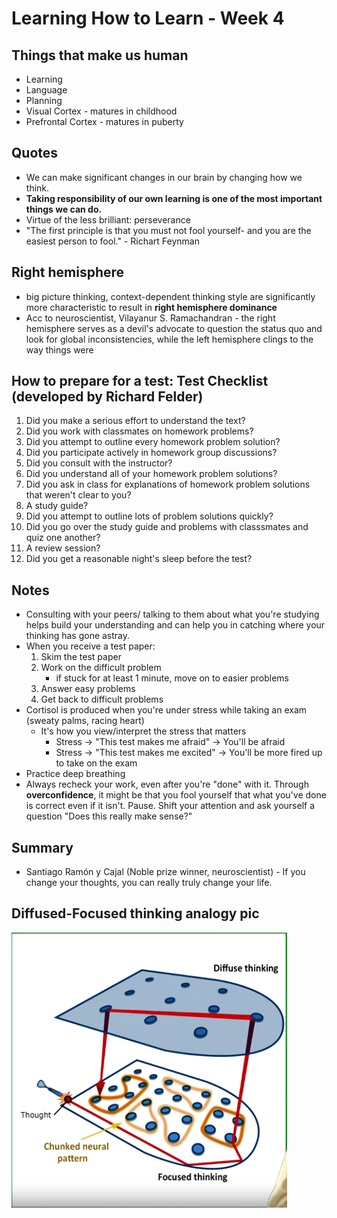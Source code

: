 # Learning How to Learn - Week 4

## Things that make us human

- Learning
- Language
- Planning
- Visual Cortex - matures in childhood
- Prefrontal Cortex - matures in puberty

## Quotes

- We can make significant changes in our brain by changing how we think.
- **Taking responsibility of our own learning is one of the most important things we can do.**
- Virtue of the less brilliant: perseverance
- "The first principle is that you must not fool yourself- and you are the easiest person to fool." - Richart Feynman

## Right hemisphere

- big picture thinking, context-dependent thinking style are significantly more characteristic to result in **right hemisphere dominance**
- Acc to neuroscientist, Vilayanur S. Ramachandran - the right hemisphere serves as a devil's advocate to question the status quo and look for global inconsistencies, while the left hemisphere clings to the way things were


## How to prepare for a test: Test Checklist (developed by Richard Felder)

1. Did you make a serious effort to understand the text?
2. Did you work with classmates on homework problems?
3. Did you attempt to outline every homework problem solution?
4. Did you participate actively in homework group discussions?
5. Did you consult with the instructor?
6. Did you understand all of your homework problem solutions?
7. Did you ask in class for explanations of homework problem solutions that weren't clear to you?
8. A study guide?
9. Did you attempt to outline lots of problem solutions quickly?
10. Did you go over the study guide and problems with classsmates and quiz one another?
11. A review session?
12. Did you get a reasonable night's sleep before the test?

## Notes

- Consulting with your peers/ talking to them about what you're studying helps build your understanding and can help you in catching where your thinking has gone astray.
- When you receive a test paper:
    1. Skim the test paper
    2. Work on the difficult problem
        - if stuck for at least 1 minute, move on to easier problems
    3. Answer easy problems
    4. Get back to difficult problems
- Cortisol is produced when you're under stress while taking an exam (sweaty palms, racing heart)
    - It's how you view/interpret the stress that matters
        - Stress -> "This test makes me afraid" -> You'll be afraid
        - Stress -> "This test makes me excited"
        -> You'll be more fired up to take on the exam
- Practice deep breathing
- Always recheck your work, even after you're "done" with it. Through **overconfidence**, it might be that you fool yourself that what you've done is correct even if it isn't. Pause. Shift your attention and ask yourself a question "Does this really make sense?"

## Summary

- Santiago Ramón y Cajal (Noble prize winner, neuroscientist) - If you change your thoughts, you can really truly change your life.

## Diffused-Focused thinking analogy pic

![Diffused-Focused](./diffused-focused.png)

